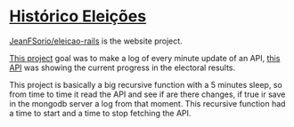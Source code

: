 # [Histórico Eleições](https://eleicao-historico.up.railway.app/)

[JeanFSorio/eleicao-rails](https://github.com/JeanFSorio/eleicao-rails) is the website project.

[This project](https://eleicao-historico.up.railway.app/) goal was to make a log of every minute update of an API, [this API](https://resultados.tse.jus.br/oficial/ele2022/545/dados-simplificados/br/br-c0001-e000545-r.json) was showing the current progress in the electoral results.

This project is basically a big recursive function with a 5 minutes sleep, so from time to time it read the API and see if are there changes, if true ir save in the mongodb server a log from that moment. This recursive function had a time to start and a time to stop fetching the API.
